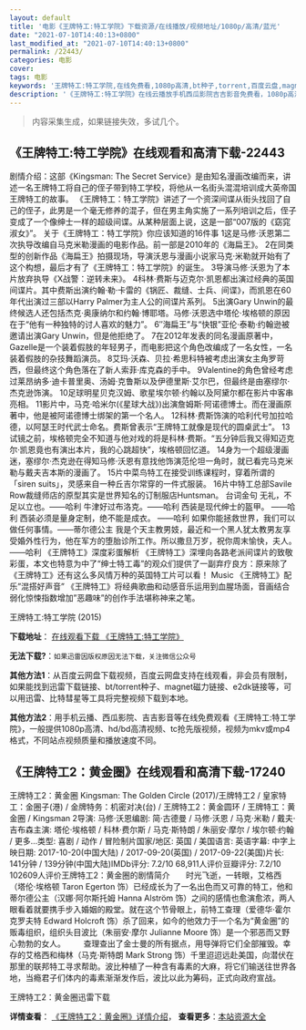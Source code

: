 ```yaml
---
layout: default
title: '电影《王牌特工:特工学院》下载资源/在线播放/视频地址/1080p/高清/蓝光'
date: "2021-07-10T14:40:13+0800"
last_modified_at: "2021-07-10T14:40:13+0800"
permalink: /22443/
categories: 电影
cover:
tags: 电影
keywords: '王牌特工:特工学院,在线免费看,1080p高清,bt种子,torrent,百度云盘,magnet,磁力链,迅雷下载资源'
description: '《王牌特工:特工学院》在线云播放手机西瓜影院吉吉影音免费看，1080p高清bd/hd未删减完整版和tc抢先枪版，mkv/mp4格式，附带bt/torrent种子、magnet/磁力链、百度云盘、网盘资源迅雷下载链接'
---
```


>内容采集生成，如果链接失效，多试几个。


## 《王牌特工:特工学院》在线观看和高清下载-22443

剧情介绍：这部《Kingsman: The Secret Service》是由知名漫画改编而来，讲述一名王牌特工将自己的侄子带到特工学校，将他从一名街头混混培训成大英帝国王牌特工的故事。   《王牌特工：特工学院》讲述了一个资深间谍从街头找回了自己的侄子，此男是一个毫无修养的混子，但在男主角实施了一系列培训之后，侄子变成了一个像绅士一样的超级间谍。从某种层面上说，这是一部“007版的《窈窕淑女》”。   关于《王牌特工：特工学院》你应该知道的16件事   1这是马修·沃恩第二次执导改编自马克米勒漫画的电影作品。前一部是2010年的《海扁王》。   2在同类型的创新作品《海扁王》拍摄现场，导演沃恩与漫画小说家马克·米勒就开始有了这个构想，最后才有了《王牌特工：特工学院》的诞生。   3导演马修·沃恩为了本片放弃执导《X战警：逆转未来》。   4科林·费斯与迈克尔·凯恩都出演过经典的英国间谍片。其中费斯出演约翰·勒·卡雷的《锅匠、裁缝、士兵、间谍》，而凯恩在60年代出演过三部以Harry Palmer为主人公的间谍片系列。   5出演Gary Unwin的最终候选人还包括杰克·奥康纳尔和约翰·博耶塔。马修·沃恩选中塔伦·埃格顿的原因在于“他有一种独特的讨人喜欢的魅力”。   6″海扁王”与“快银”亚伦·泰勒·约翰逊被邀请出演Gary Unwin，但是他拒绝了。   7在2012年发表的同名漫画原著中，Gazelle是一个装着假肢的年轻男子，而电影把这个角色改编成了一名女性，一名装着假肢的杂技舞蹈演员。   8艾玛·沃森、贝拉·希思科特被考虑出演女主角罗苛西，但最终这个角色落在了新人索菲·库克森的手中。   9Valentine的角色曾经考虑过莱昂纳多·迪卡普里奥、汤姆·克鲁斯以及伊德里斯·艾尔巴，但最终是由塞缪尔·杰克逊饰演。   10足球明星贝克汉姆、歌星埃尔顿·约翰以及阿黛尔都在影片中客串亮相。   11影片中，马克·哈米尔(《星球大战》)出演詹姆斯·阿诺德博士。而在漫画原著中，他是被阿诺德博士绑架的第一个名人。   12科林·费斯饰演的哈利代号加拉哈德，以阿瑟王时代武士命名。费斯曾表示“王牌特工就像是现代的圆桌武士”。   13试镜之前，埃格顿完全不知道与他对戏的将是科林·费斯。“五分钟后我又得知迈克尔·凯恩竟也有演出本片，我的心跳超快”，埃格顿回忆道。   14身为一个超级漫画迷，塞缪尔·杰克逊在得知马修·沃恩有意找他饰演范伦坦一角时，就已看完马克米勒与戴夫吉本斯的漫画了。   15片中菜鸟特工在接受训练课程时，穿着所谓的「siren suits」，灵感来自一种丘吉尔常穿的一件式服装。   16片中特工总部Savile Row裁缝师店的原型其实是世界知名的订制服店Huntsman。   台词金句   无礼，不足以立也。——哈利   牛津好过布洛克。——哈利   西装是现代绅士的盔甲。 ——哈利   西装必须是量身定制，绝不能是成衣。 ——哈利   如果你能拯救世界，我们可以做任何事情。——蒂尔德公主   我是个天主教男妓，最近和一个黑人犹太教男友享受婚外性行为，他在军方的堕胎诊所工作。所以撒旦万岁，祝你周末愉快，夫人。——哈利   《王牌特工》深度彩蛋解析   《王牌特工》深埋向各路老派间谍片的致敬彩蛋，本文也特意为中了“绅士特工毒”的观众们提供了一副弃疗良方：原来除了《王牌特工》还有这么多风情万种的英国特工片可以看！   Music   《王牌特工》配乐”混搭好声音”   《王牌特工》将经典歌曲和动感音乐运用到血腥场面，音画结合弱化惊悚指数增加”恶趣味”的创作手法堪称神来之笔。


王牌特工:特工学院 (2015)

**下载地址**： [在线观看下载 《王牌特工:特工学院》](https://www.btbtdy.me/btdy/dy484.html) 


**无法下载?**：`如果迅雷因版权原因无法下载，关注微信公众号 `

**其他方法1**：从百度云网盘下载视频，百度云网盘支持在线观看，非会员有限制，如果能找到迅雷下载链接、bt/torrent种子、magnet磁力链接、e2dk链接等，可以用迅雷、比特彗星等工具将完整视频下载到本地。

**其他方法2**：用手机云播、西瓜影院、吉吉影音等在线免费观看《王牌特工:特工学院》，一般提供1080p高清、hd/bd高清视频、tc抢先版视频，视频为mkv或mp4格式，不同站点视频质量和播放速度不同。


## 《王牌特工2：黄金圈》在线观看和高清下载-17240

王牌特工2：黄金圈 Kingsman: The Golden Circle (2017)/王牌特工2 / 皇家特工：金圈子(港) / 金牌特务：机密对决(台) / 王牌特工2：黄金圆环 / 王牌特工：黄金圈 / Kingsman 2导演: 马修·沃恩编剧: 简·古德曼 / 马修·沃恩 / 马克·米勒 / 戴夫·吉布森主演: 塔伦·埃格顿 / 科林·费尔斯 / 马克·斯特朗 / 朱丽安·摩尔 / 埃尔顿·约翰 / 更多...类型: 喜剧 / 动作 / 冒险制片国家/地区: 英国 / 美国语言: 英语字幕: 中字上映日期: 2017-10-20(中国大陆) / 2017-09-20(英国) / 2017-09-22(美国)片长: 141分钟 / 139分钟(中国大陆)IMDb评分: 7.2/10 68,911人评价豆瓣评分: 7.2/10 102609人评价王牌特工2：黄金圈的剧情简介　　时光飞逝，一转眼，艾格西（塔伦·埃格顿 Taron Egerton 饰）已经成长为了一名出色而又可靠的特工，他和蒂尔德公主（汉娜·阿尔斯托姆 Hanna Alström 饰）之间的感情也愈演愈浓，两人眼看着就要携手步入婚姻的殿堂。就在这个节骨眼上，前特工查理（爱德华·霍尔克罗夫特 Edward Holcroft 饰）杀了回来，如今的他效力于一个名为“黄金圈”的贩毒组织，组织头目波比（朱丽安·摩尔 Julianne Moore 饰）是一个邪恶而又野心勃勃的女人。 　　查理查出了金士曼的所有据点，用导弹将它们全部摧毁。幸存的艾格西和梅林（马克·斯特朗 Mark Strong 饰）千里迢迢远赴美国，向潜伏在那里的联邦特工寻求帮助。波比种植了一种含有毒素的大麻，将它们输送往世界各地，当瘾君子们体内的毒素渐渐发作后，波比以此为筹码，正式向政府宣战。


王牌特工2：黄金圈迅雷下载

**详情查看**： [《王牌特工2：黄金圈》详情介绍](/movie/17240/)， **查看更多**：[本站资源大全](/movie/t/all/)


